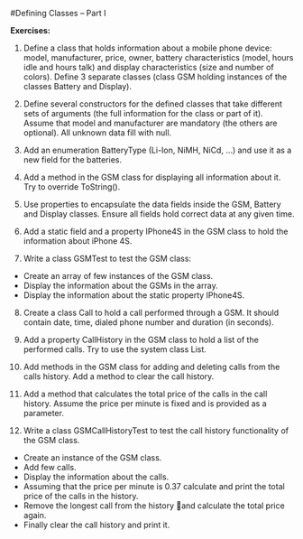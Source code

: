 #Defining Classes – Part I

**Exercises:**

01. Define a class that holds information about a mobile phone device: model, manufacturer, price, owner, battery characteristics (model, hours idle and hours talk)
 and display characteristics (size and number of colors). Define 3 separate classes (class GSM holding instances of the classes Battery and Display).

02. Define several constructors for the defined classes that take different sets of arguments (the full information for the class or part of it).
 Assume that model and manufacturer are mandatory (the others are optional). All unknown data fill with null.

03. Add an enumeration BatteryType (Li-Ion, NiMH, NiCd, …) and use it as a new field for the batteries.

04. Add a method in the GSM class for displaying all information about it. Try to override ToString().

05. Use properties to encapsulate the data fields inside the GSM, Battery and Display classes. Ensure all fields hold correct data at any given time.

06. Add a static field and a property IPhone4S in the GSM class to hold the information about iPhone 4S.

07. Write a class GSMTest to test the GSM class:
- Create an array of few instances of the GSM class.
- Display the information about the GSMs in the array.
- Display the information about the static property IPhone4S.

08. Create a class Call to hold a call performed through a GSM. It should contain date, time, dialed phone number and duration (in seconds).

09. Add a property CallHistory in the GSM class to hold a list of the performed calls. Try to use the system class List<Call>.

10. Add methods in the GSM class for adding and deleting calls from the calls history. Add a method to clear the call history.

11. Add a method that calculates the total price of the calls in the call history. Assume the price per minute is fixed and is provided as a parameter.

12. Write a class GSMCallHistoryTest to test the call history functionality of the GSM class.
- Create an instance of the GSM class.
- Add few calls.
- Display the information about the calls.
- Assuming that the price per minute is 0.37 calculate and print the total price of the calls in the history.
- Remove the longest call from the history and calculate the total price again.
- Finally clear the call history and print it.
